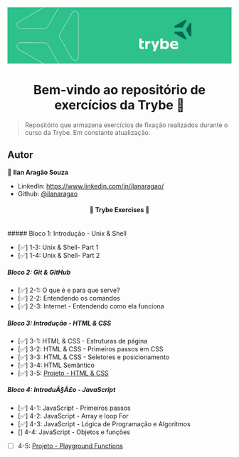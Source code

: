 <img src="img/banner.jpg" alt="Banner da Trybe">
<h1 align="center">Bem-vindo ao repositório de exercícios da Trybe 👋</h1>
<p>
</p>

> Repositório que armazena exercícios de fixação realizados durante o curso da Trybe. Em constante atualização. 

## Autor

👤 **Ilan Aragão Souza**

* LinkedIn: https://www.linkedin.com/in/ilanaragao/
* Github: [@ilanaragao](https://github.com/ilanaragao)

<h4 align="center"> 
	🚧  Trybe Exercises 🚀  
</h4>
<br>
##### Bloco 1: Introdução - Unix & Shell

- [:white_check_mark:] 1-3: Unix & Shell- Part 1
- [:white_check_mark:] 1-4: Unix & Shell- Part 2

##### Bloco 2: Git & GitHub

- [:white_check_mark:] 2-1: O que é e para que serve?
- [:white_check_mark:] 2-2: Entendendo os comandos
- [:white_check_mark:] 2-3: Internet - Entendendo como ela funciona

##### Bloco 3: Introdução - HTML & CSS

- [:white_check_mark:] 3-1: HTML & CSS - Estruturas de página
- [:white_check_mark:] 3-2: HTML & CSS - Primeiros passos em CSS
- [:white_check_mark:] 3-3: HTML & CSS - Seletores e posicionamento
- [:white_check_mark:] 3-4: HTML Semântico
- [:white_check_mark:] 3-5: [Projeto - HTML & CSS](https://github.com/tryber/sd-014-a-project-lessons-learned/pull/19)

##### Bloco 4: IntroduÃ§Ã£o - JavaScript

- [:white_check_mark:] 4-1: JavaScript - Primeiros passos
- [:white_check_mark:] 4-2: JavaScript - Array e loop For
- [:white_check_mark:] 4-3: JavaScript - Lógica de Programação e Algoritmos
- [] 4-4: JavaScript - Objetos e funções
- [ ] 4-5: [Projeto - Playground Functions]()